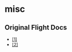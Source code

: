 # misc

## Original Flight Docs
- [[1]](https://docs.google.com/document/d/1yKHc7QrkZdMxRHg36KYqXIwrc4XAa6sWuQHtws0i3V0)
- [[2]](https://docs.google.com/document/d/1DEXN6fw5KJGjISXDxG1uS58uhjCtJUaRn1LKLWyolFE)